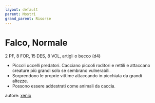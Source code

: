 ```yaml
---
layout: default
parent: Mostri
grand_parent: Risorse
---
```


# Falco, Normale
2 PF, 8 FOR, 15 DES, 8 VOL, artigli o becco (d4)
- Piccoli uccelli predatori. Cacciano piccoli roditori e rettili e attaccano creature più grandi solo se sembrano vulnerabili.
- Sorprendono le proprie vittime attaccando in picchiata da grandi altezze.
- Possono essere addestrati come animali da caccia.

autore: [xenio](https://xenioinabottle.blogspot.com)
